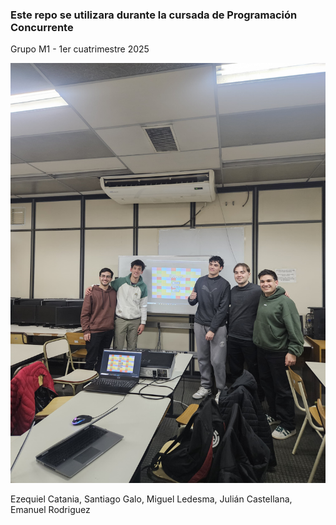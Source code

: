 ### Este repo se utilizara durante la cursada de Programación Concurrente

Grupo M1 - 1er cuatrimestre 2025

![Jueguen queens](https://github.com/UNLAM-PROG-C/2025-PROGC-Q1-M1/blob/develop/Foto_grupal.jpeg?raw=true)

Ezequiel Catania, Santiago Galo, Miguel Ledesma, Julián Castellana, Emanuel Rodriguez

